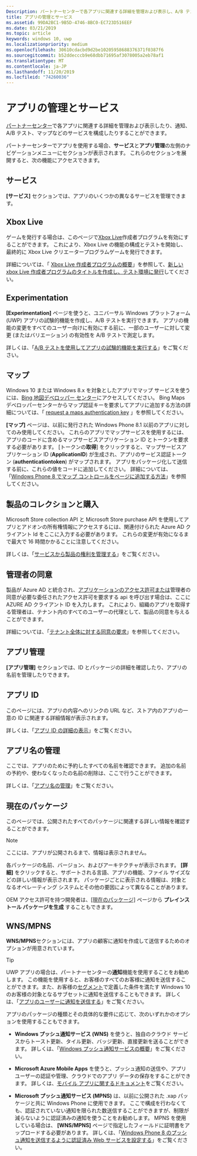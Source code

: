 ```yaml
---
Description: パートナーセンターで各アプリに関連する詳細を管理および表示し、A/B テストやマップなどのサービスを構成します。
title: アプリの管理とサービス
ms.assetid: 99DA2BC1-9B5D-4746-8BC0-EC723D516EEF
ms.date: 03/21/2019
ms.topic: article
keywords: windows 10, uwp
ms.localizationpriority: medium
ms.openlocfilehash: 30610cdacbd9d2be10205958688376371f0387f6
ms.sourcegitcommit: b52ddecccb9e68dbb71695af3078005a2eb78af1
ms.translationtype: MT
ms.contentlocale: ja-JP
ms.lasthandoff: 11/20/2019
ms.locfileid: "74260036"
---
```

# <a name="app-management-and-services"></a>アプリの管理とサービス

[パートナーセンター](https://partner.microsoft.com/dashboard)で各アプリに関連する詳細を管理および表示したり、通知、A/B テスト、マップなどのサービスを構成したりすることができます。

パートナーセンターでアプリを使用する場合、**サービス**と**アプリ管理**の左側のナビゲーションメニューにセクションが表示されます。 これらのセクションを展開すると、次の機能にアクセスできます。

## <a name="services"></a>サービス

**[サービス]** セクションでは、アプリのいくつかの異なるサービスを管理できます。

## <a name="xbox-live"></a>Xbox Live

ゲームを発行する場合は、このページで[Xbox Live](https://www.xbox.com/developers/creators-program)作成者プログラムを有効にすることができます。 これにより、Xbox Live の機能の構成とテストを開始し、最終的に Xbox Live クリエータープログラムゲームを発行できます。

詳細については、「 [Xbox Live 作成者プログラムの概要](https://docs.microsoft.com/gaming/xbox-live/get-started-with-creators/get-started-with-xbox-live-creators)」を参照して、[新しい xbox Live 作成者プログラムのタイトルを作成し、テスト環境に発行](https://docs.microsoft.com/gaming/xbox-live/get-started-with-creators/create-and-test-a-new-creators-title)してください。

## <a name="experimentation"></a>Experimentation

**[Experimentation]** ページを使うと、ユニバーサル Windows プラットフォーム (UWP) アプリの試験的機能を作成し、A/B テストを実行できます。 アプリの機能の変更をすべてのユーザー向けに有効にする前に、一部のユーザーに対して変更 (またはバリエーション) の有効性を A/B テストで測定します。

詳しくは、「[A/B テストを使用してアプリの試験的機能を実行する](../monetize/run-app-experiments-with-a-b-testing.md)」をご覧ください。

## <a name="maps"></a>マップ

Windows 10 または Windows 8.x を対象としたアプリでマップ サービスを使うには、[Bing 地図デベロッパー センター](https://www.bingmapsportal.com/)にアクセスしてください。 Bing Maps デベロッパーセンターからマップ認証キーを要求してアプリに追加する方法の詳細については、「 [request a maps authentication key](../maps-and-location/authentication-key.md) 」を参照してください。 

**[マップ]** ページは、以前に発行された Windows Phone 8.1 以前のアプリに対してのみ使用してください。 これらのアプリでマップサービスを使用するには、アプリのコードに含めるマップサービスアプリケーション ID とトークンを要求する必要があります。 [トークンの**取得**] をクリックすると、マップサービスアプリケーション ID (**ApplicationID**) が生成され、アプリのサービス認証トークン (**authenticationtoken**) がマップされます。 アプリをパッケージ化して送信する前に、これらの値をコードに追加してください。 詳細については、「[Windows Phone 8 でマップ コントロールをページに追加する方法](https://docs.microsoft.com/previous-versions/windows/apps/jj207033(v=vs.105)?redirectedfrom=MSDN)」を参照してください。

## <a name="product-collections-and-purchases"></a>製品のコレクションと購入

Microsoft Store collection API と Microsoft Store purchase API を使用してアプリとアドオンの所有権情報にアクセスするには、関連付けられた Azure AD クライアント Id をここに入力する必要があります。 これらの変更が有効になるまで最大で 16 時間かかることに注意してください。

詳しくは、「[サービスから製品の権利を管理する](../monetize/view-and-grant-products-from-a-service.md)」をご覧ください。

## <a name="administrator-consent"></a>管理者の同意

製品が Azure AD と統合され、[アプリケーションのアクセス許可または](https://developer.microsoft.com/graph/docs/concepts/permissions_reference)管理者の同意が必要な委任されたアクセス許可を要求する api を呼び出す場合は、ここに AZURE AD クライアント ID を入力します。 これにより、組織のアプリを取得する管理者は、テナント内のすべてのユーザーの代理として、製品の同意を与えることができます。

詳細については、「[テナント全体に対する同意の要求](https://docs.microsoft.com/azure/active-directory/develop/v2-permissions-and-consent#requesting-consent-for-an-entire-tenant)」を参照してください。

## <a name="app-management"></a>アプリ管理

**[アプリ管理]** セクションでは、ID とパッケージの詳細を確認したり、アプリの名前を管理したりできます。

## <a name="app-identity"></a>アプリ ID

このページには、アプリの内容へのリンクの URL など、ストア内のアプリの一意の ID に関連する詳細情報が表示されます。

詳しくは、「[アプリ ID の詳細の表示](view-app-identity-details.md)」をご覧ください。

## <a name="manage-app-names"></a>アプリ名の管理

ここでは、アプリのために予約したすべての名前を確認できます。 追加の名前の予約や、使わなくなったの名前の削除は、ここで行うことができます。

詳しくは、「[アプリ名の管理](manage-app-names.md)」をご覧ください。

## <a name="current-packages"></a>現在のパッケージ

このページでは、公開されたすべてのパッケージに関連する詳しい情報を確認することができます。

> [!NOTE]
> ここには、アプリが公開されるまで、情報は表示されません。

各パッケージの名前、バージョン、およびアーキテクチャが表示されます。 **[詳細]** をクリックすると、サポートされる言語、アプリの機能、ファイル サイズなどの詳しい情報が表示されます。 パッケージごとに表示される情報は、対象となるオペレーティング システムとその他の要因によって異なることがあります。 

OEM アクセス許可を持つ開発者は、[[現在のパッケージ]](generate-preinstall-packages-for-oems.md) ページから **プレインストール パッケージを生成** することもできます。

## <a name="wnsmpns"></a>WNS/MPNS

**WNS/MPNS**セクションには、アプリの顧客に通知を作成して送信するためのオプションが用意されています。 

> [!TIP]
> UWP アプリの場合は、パートナーセンターの**通知**機能を使用することをお勧めします。 この機能を使用すると、お客様のすべてのお客様に通知を送信することができます。また、お客様の[セグメント](create-customer-segments.md)で定義した条件を満たす Windows 10 のお客様の対象となるサブセットに通知を送信することもできます。 詳しくは、「[アプリのユーザーに通知を送信する](send-push-notifications-to-your-apps-customers.md)」をご覧ください。

アプリのパッケージの種類とその具体的な要件に応じて、次のいずれかのオプションを使用することもできます。 

-   **Windows プッシュ通知サービス (WNS)** を使うと、独自のクラウド サービスからトースト更新、タイル更新、バッジ更新、直接更新を送ることができます。 詳しくは、「[Windows プッシュ通知サービスの概要](../design/shell/tiles-and-notifications/windows-push-notification-services--wns--overview.md)」をご覧ください。

-   **Microsoft Azure Mobile Apps** を使うと、プッシュ通知の送信や、アプリ ユーザーの認証や管理、クラウドでのアプリ データの保存をすることができます。 詳しくは、[モバイル アプリに関するドキュメント](https://docs.microsoft.com/azure/app-service-mobile/)をご覧ください。

-   **Microsoft プッシュ通知サービス (MPNS)** は、以前に公開された .xap パッケージと共に Windows Phone に使用できます。 ここで構成を行わなくても、認証されていない通知を限られた数送信することができますが、制限が減らないように認証済みの通知を使うことをお勧めします。 MPNS を使用している場合は、 **[WNS/MPNS]** ページで指定したフィールドに証明書をアップロードする必要があります。 詳しくは、「[Windows Phone 8 のプッシュ通知を送信するように認証済み Web サービスを設定する](https://docs.microsoft.com/previous-versions/windows/apps/ff941099(v=vs.105)?redirectedfrom=MSDN)」をご覧ください。
 

 
